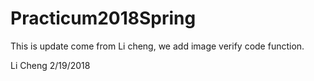 # Practicum2018Spring
This is update come from Li cheng, we add image verify code function.

Li Cheng 
2/19/2018  


